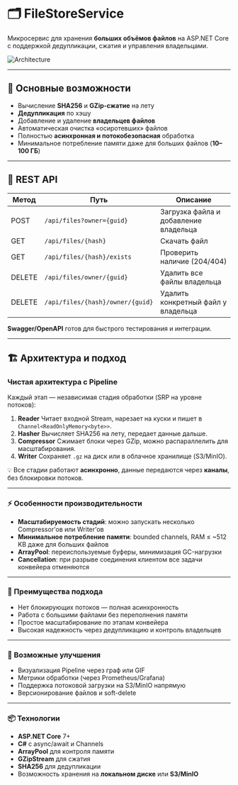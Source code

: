 # 🗂 FileStoreService

Микросервис для хранения **больших объёмов файлов** на ASP.NET Core с поддержкой дедупликации, сжатия и управления владельцами.

![Architecture](https://github.com/user-attachments/assets/22376a54-de4b-4ec4-ac20-79d260ffb32c)

---

## 🚀 Основные возможности

* Вычисление **SHA256** и **GZip-сжатие** на лету
* **Дедупликация** по хэшу
* Добавление и удаление **владельцев файлов**
* Автоматическая очистка «осиротевших» файлов
* Полностью **асинхронная и потокобезопасная** обработка
* Минимальное потребление памяти даже для больших файлов (**10–100 ГБ**)

---

## 🔧 REST API

| Метод  | Путь                             | Описание                              |
| ------ | -------------------------------- | ------------------------------------- |
| POST   | `/api/files?owner={guid}`        | Загрузка файла и добавление владельца |
| GET    | `/api/files/{hash}`              | Скачать файл                          |
| GET    | `/api/files/{hash}/exists`       | Проверить наличие (204/404)           |
| DELETE | `/api/files/owner/{guid}`        | Удалить все файлы владельца           |
| DELETE | `/api/files/{hash}/owner/{guid}` | Удалить конкретный файл у владельца   |

**Swagger/OpenAPI** готов для быстрого тестирования и интеграции.

---

## 🏗 Архитектура и подход

### Чистая архитектура с Pipeline

Каждый этап — независимая стадия обработки (SRP на уровне потоков):

1. **Reader**
   Читает входной Stream, нарезает на куски и пишет в `Channel<ReadOnlyMemory<byte>>`.
2. **Hasher**
   Вычисляет SHA256 на лету, передает данные дальше.
3. **Compressor**
   Сжимает блоки через GZip, можно распараллелить для масштабирования.
4. **Writer**
   Сохраняет `.gz` на диск или в облачное хранилище (S3/MinIO).

💡 Все стадии работают **асинхронно**, данные передаются через **каналы**, без блокировки потоков.

---

### ⚡ Особенности производительности

* **Масштабируемость стадий**: можно запускать несколько Compressor’ов или Writer’ов
* **Минимальное потребление памяти**: bounded channels, RAM ≤ ~512 KB даже для больших файлов
* **ArrayPool<byte>**: переиспользуемые буферы, минимизация GC-нагрузки
* **Cancellation**: при разрыве соединения клиентом все задачи конвейера отменяются

---

### 🧩 Преимущества подхода

* Нет блокирующих потоков — полная асинхронность
* Работа с большими файлами без переполнения памяти
* Простое масштабирование по этапам конвейера
* Высокая надежность через дедупликацию и контроль владельцев

---

### 🔄 Возможные улучшения

* Визуализация Pipeline через граф или GIF
* Метрики обработки (через Prometheus/Grafana)
* Поддержка потоковой загрузки на S3/MinIO напрямую
* Версионирование файлов и soft-delete

---

### 📦 Технологии

* **ASP.NET Core** 7+
* **C#** с async/await и Channels
* **ArrayPool<byte>** для контроля памяти
* **GZipStream** для сжатия
* **SHA256** для дедупликации
* Возможность хранения на **локальном диске** или **S3/MinIO**

